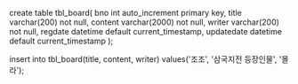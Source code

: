 create table tbl_board(
	bno int auto_increment primary key,
    title varchar(200) not null,
    content varchar(2000) not null,
    writer varchar(200) not null,
    regdate datetime default current_timestamp,
    updatedate datetime default current_timestamp
);

insert into tbl_board(title, content, writer)
values('조조', '삼국지전 등장인물', '몰라');
